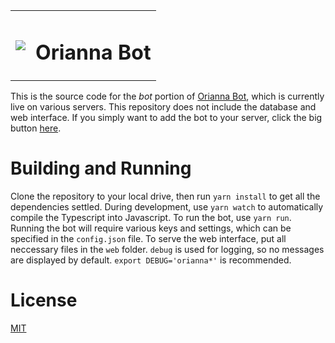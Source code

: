 <table>
  <tbody>
    <tr>
      <td><img src="https://ddragon.leagueoflegends.com/cdn/7.5.1/img/champion/Orianna.png"></td>
      <td><h1>Orianna Bot</h1></td>
    </tr>
  </tbody>
</table>

This is the source code for the _bot_ portion of [Orianna Bot](http://orianna.molenzwiebel.xyz), which is currently live on various servers. This repository does not include the database and web interface. If you simply want to add the bot to your server, click the big button [here](http://orianna.molenzwiebel.xyz).

# Building and Running
Clone the repository to your local drive, then run `yarn install` to get all the dependencies settled. During development, use `yarn watch` to automatically compile the Typescript into Javascript. To run the bot, use `yarn run`.
Running the bot will require various keys and settings, which can be specified in the `config.json` file. To serve the web interface, put all neccessary files in the `web` folder. `debug` is used for logging, so no messages are displayed by default. `export DEBUG='orianna*'` is recommended.

# License
[MIT](http://opensource.org/licenses/MIT)